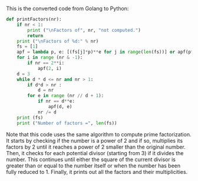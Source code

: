 This is the converted code from Golang to Python:
```python
def printFactors(nr): 
    if nr < 1: 
        print ("\nFactors of", nr, "not computed.")
        return
    print ("\nFactors of %d:" % nr)
    fs = [1] 
    apf = lambda p, e: [(fs[j]*p)**e for j in range(len(fs))] or apf(p*2, e-1) if e>0 else None
    for i in range (nr & -1): 
        if nr == 2**i: 
            apf(2, i)
    d = 3
    while d * d <= nr and nr > 1: 
        if d*d > nr : 
            d = nr
        for e in range (nr // d + 1): 
            if nr == d**e: 
                apf(d, e)
            nr /= d
    print (fs)
    print ("Number of factors =", len(fs))
```
Note that this code uses the same algorithm to compute prime factorization. It starts by checking if the number is a power of 2 and if so, multiplies its factors by 2 until it reaches a power of 2 smaller than the original number. Then, it checks for each potential divisor (starting from 3) if it divides the number. This continues until either the square of the current divisor is greater than or equal to the number itself or when the number has been fully reduced to 1. Finally, it prints out all the factors and their multiplicities.
